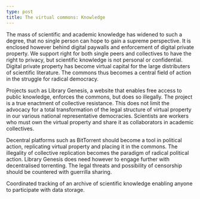```yaml
---
type: post
title: The virtual commons: Knowledge
---
```


The mass of scientific and academic knowledge has widened to such a degree, that no single person can hope to gain a supreme perspective. It is enclosed however behind digital paywalls and enforcement of digital private property. We support right for both single peers and collectives to have the right to privacy, but scientific knowledge is not personal or confidential. Digital private property has become virtual capital for the large distributers of scientific literature. The commons thus becomes a central field of action in the struggle for radical democracy.

Projects such as Library Genesis, a website that enables free access to public knowledge, enforces the commons, but does so illegally. The project is a true enactment of collective resistance. This does not limit the advocacy for a total transformation of the legal structure of virtual property in our various national representative democracies. Scientists are workers who must own the virtual property and share it as collaborators in academic collectives.

Decentral platforms such as BitTorrent should become a tool in political action, replicating virtual property and placing it in the commons. The illegality of collective replication becomes the paradigm of radical political action. Library Genesis does need however to engage further with decentralised torrenting. The legal threats and possibility of censorship should be countered with guerrilla sharing.

Coordinated tracking of an archive of scientific knowledge enabling anyone to participate with data storage.

